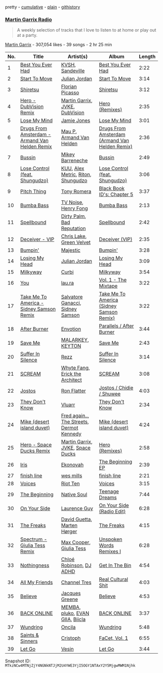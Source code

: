 pretty - [cumulative](/playlists/cumulative/1boYpG5G2QkmQ7FRi2dRc1.md) - [plain](/playlists/plain/1boYpG5G2QkmQ7FRi2dRc1) - [githistory](https://github.githistory.xyz/mackorone/spotify-playlist-archive/blob/main/playlists/plain/1boYpG5G2QkmQ7FRi2dRc1)

### [Martin Garrix Radio](https://open.spotify.com/playlist/1boYpG5G2QkmQ7FRi2dRc1)

> A weekly selection of tracks that I love to listen to at home or play out at a party.

[Martin Garrix](https://open.spotify.com/user/martingarrix) - 307,054 likes - 39 songs - 2 hr 25 min

| No. | Title | Artist(s) | Album | Length |
|---|---|---|---|---|
| 1 | [Best You Ever Had](https://open.spotify.com/track/2uxw7MGUzfq462ANhlX2ED) | [KVSH](https://open.spotify.com/artist/2uGKgNuq7MnKksXiSO6HjB), [Sandeville](https://open.spotify.com/artist/2l3hKaFThCf5oYsFUv25RH) | [Best You Ever Had](https://open.spotify.com/album/5Y2ODUha8UYptij1jbqUZ1) | 2:22 |
| 2 | [Start To Move](https://open.spotify.com/track/6RrFJA0UismbIBs3DDbT3g) | [Julian Jordan](https://open.spotify.com/artist/2vUCVkeZjzDcaoX4gagHdV) | [Start To Move](https://open.spotify.com/album/6KC52xtaP7uGXk9JzGbTWK) | 3:14 |
| 3 | [Shiretsu](https://open.spotify.com/track/0UzoqcOaH5NSIkvXI5y5bH) | [Florian Picasso](https://open.spotify.com/artist/4GWqzTTt2uA9Ms6HfUhWUn) | [Shiretsu](https://open.spotify.com/album/4vaGIELB2kzBkoherXCr7b) | 3:12 |
| 4 | [Hero \- DubVision Remix](https://open.spotify.com/track/5m2o06OAVtZ7cvjjrbK7nc) | [Martin Garrix](https://open.spotify.com/artist/60d24wfXkVzDSfLS6hyCjZ), [JVKE](https://open.spotify.com/artist/164Uj4eKjl6zTBKfJLFKKK), [DubVision](https://open.spotify.com/artist/3XINWZaloea97SIRiyTJxX) | [Hero \(Remixes\)](https://open.spotify.com/album/1fhOm2OomzqDn5iV4BgmWr) | 2:35 |
| 5 | [Lose My Mind](https://open.spotify.com/track/5cJZzpcqdwkUvD2f88wcgS) | [Jamie Jones](https://open.spotify.com/artist/4admDxmnri5Zco0xYrJ0ji) | [Lose My Mind](https://open.spotify.com/album/4lSzteItXYPqDJNTMOVnX6) | 3:01 |
| 6 | [Drugs From Amsterdam \- Armand Van Helden Remix](https://open.spotify.com/track/1i7ystPYSrQGjDw3ykXTgR) | [Mau P](https://open.spotify.com/artist/0w1sbtZVQoK6GzV4A4OkCv), [Armand Van Helden](https://open.spotify.com/artist/3cQA9WH8liZfeja1DxcDYE) | [Drugs From Amsterdam \(Armand Van Helden Remix\)](https://open.spotify.com/album/5BJsik3qQYgBnm8mtwfTL4) | 2:36 |
| 7 | [Bussin](https://open.spotify.com/track/6rzxmZdtP9RCK5CnJmj9Gc) | [Mikey Barreneche](https://open.spotify.com/artist/7qGy8DUTeuBqoyN6gUf3gd) | [Bussin](https://open.spotify.com/album/3eNoNTOqcQ550SgVuyKDYH) | 2:49 |
| 8 | [Lose Control \(feat\. Shungudzo\)](https://open.spotify.com/track/5IHi5WPEKTAY9YrIFAWZaB) | [KUU](https://open.spotify.com/artist/6TGsaPbyXTM7FAeHi68yp7), [Alex Metric](https://open.spotify.com/artist/6RDNTAgm2s6ae71nXWGnJD), [Riton](https://open.spotify.com/artist/7i9j813KFoSBMldGqlh2Z1), [Shungudzo](https://open.spotify.com/artist/1zC5fndU0aEvINmBra2M3T) | [Lose Control \(feat\. Shungudzo\)](https://open.spotify.com/album/0vIxfwmpmqFsPFHgQFEvAu) | 3:06 |
| 9 | [Pitch Thing](https://open.spotify.com/track/7Ma2wxnj96RcXORaFcb5uV) | [Tony Romera](https://open.spotify.com/artist/7GQsOji7pfixzkLt63awo5) | [Black Book ID's: Chapter 5](https://open.spotify.com/album/2UfIKq0G8po8UbZt2kCRph) | 3:37 |
| 10 | [Bumba Bass](https://open.spotify.com/track/119lPAmtAB9PhFXE7XBWV2) | [TV Noise](https://open.spotify.com/artist/32Aw9aJJoXXC1Vn3zqzJbQ), [Henry Fong](https://open.spotify.com/artist/3nALc9PyUfe6CO3EY9bNhH) | [Bumba Bass](https://open.spotify.com/album/5jpu3knFAP2QMFzwa3JBFn) | 2:13 |
| 11 | [Spellbound](https://open.spotify.com/track/4fGCp9cIO6N52GCFFW0U8J) | [Dirty Palm](https://open.spotify.com/artist/4cZvsAtZm91PBC0tXlDrP0), [Bad Reputation](https://open.spotify.com/artist/2GXm7v804lzIVdYoo6bjbz) | [Spellbound](https://open.spotify.com/album/5FRdwDkON07ZB0egeyh028) | 2:42 |
| 12 | [Deceiver \- VIP](https://open.spotify.com/track/39aowVnxyzMDZOmrgsN4MU) | [Chris Lake](https://open.spotify.com/artist/5Igpc9iLZ3YGtKeYfSrrOE), [Green Velvet](https://open.spotify.com/artist/3ABaec4jjl95VqmG1iD4k2) | [Deceiver \(VIP\)](https://open.spotify.com/album/0ZoupfyYTGUYKWTaZ8rymq) | 2:35 |
| 13 | [Bumpin'](https://open.spotify.com/track/3mNNfmxCOsLHv74CoIzMDl) | [Majestic](https://open.spotify.com/artist/6QMABvTzixnxzsLYyhqRxI) | [Bumpin'](https://open.spotify.com/album/4sESCe1Q8O2NxP9S2TnGEv) | 3:28 |
| 14 | [Losing My Head](https://open.spotify.com/track/3eQZbK5mweA7WkbPnSaejl) | [Julian Jordan](https://open.spotify.com/artist/2vUCVkeZjzDcaoX4gagHdV) | [Losing My Head](https://open.spotify.com/album/3JWoL41S9fFXbMooVYxvCz) | 3:09 |
| 15 | [Milkyway](https://open.spotify.com/track/1XWGYEwxo99nR6ALZaVjZW) | [Curbi](https://open.spotify.com/artist/2XiiUuK68XNdHaHOAF5hnT) | [Milkyway](https://open.spotify.com/album/3W1pCkXkXNcUhTy1i9NHI2) | 3:54 |
| 16 | [You](https://open.spotify.com/track/5bDaY6dCXp6obvN6MKV23v) | [lau.ra](https://open.spotify.com/artist/3uOdNUjwD6hhOh1z2dQEIn) | [Vol\. 1 \- The Mixtape](https://open.spotify.com/album/1ZZSNrohitWJIhvm4ThElN) | 3:22 |
| 17 | [Take Me To America \- Sidney Samson Remix](https://open.spotify.com/track/6mN30VHFDxi2jjWjBThmgB) | [Salvatore Ganacci](https://open.spotify.com/artist/5PdkRVDASsw6P7QoqRpz0F), [Sidney Samson](https://open.spotify.com/artist/3XonXgjEAAXVl0WKLF1Z4g) | [Take Me To America \(Sidney Samson Remix\)](https://open.spotify.com/album/2vW9LiUNLQX6kAWCJMnYE8) | 3:22 |
| 18 | [After Burner](https://open.spotify.com/track/0ylPqEaWyUcrMFM8G60fik) | [Envotion](https://open.spotify.com/artist/2TVhFzZ7bKLx162ooMcMMS) | [Parallels / After Burner](https://open.spotify.com/album/3ev1Of7UauQKbptQETJ14E) | 3:44 |
| 19 | [Save Me](https://open.spotify.com/track/2IpQ9z5WWOPIF4myR6n9Ix) | [MALARKEY](https://open.spotify.com/artist/3Wx6i3YgqSGlvxVTS4UsMV), [KEYTON](https://open.spotify.com/artist/5Tfpom9xTru2xTcnd2QBLi) | [Save Me](https://open.spotify.com/album/5JLY5EsSvFvhpLOHaOvZq0) | 2:43 |
| 20 | [Suffer In Silence](https://open.spotify.com/track/6TMsLIRJQ7LkfFY3g0DGKS) | [Rezz](https://open.spotify.com/artist/4aKdmOXdUKX07HVd3sGgzw) | [Suffer In Silence](https://open.spotify.com/album/7HS540iPPvyiOIwDbPGQGc) | 3:14 |
| 21 | [SCREAM](https://open.spotify.com/track/6yjytQ1pqXVN4aDnDYicQG) | [Whyte Fang](https://open.spotify.com/artist/6ziQKWMuCe0unfDXoqyVdt), [Erick the Architect](https://open.spotify.com/artist/2mQLwfvZtvtTbipKn3xHmK) | [SCREAM](https://open.spotify.com/album/58xaLAi6iuwAyBFxiiLaPD) | 3:08 |
| 22 | [Jostos](https://open.spotify.com/track/4lhAq2XPKT44Ai20EHhLLQ) | [Ron Flatter](https://open.spotify.com/artist/0HZ3FXXgXyKoMHKwKSZOpq) | [Jostos / Chidie / Shuwee](https://open.spotify.com/album/4y4k8YCy3ht0gGcGMbmZ4V) | 4:03 |
| 23 | [They Don't Know](https://open.spotify.com/track/0q74jtph58HiW4Q3r6iLBm) | [Vluarr](https://open.spotify.com/artist/0ClkclGbzsEY0aBtqq8MrB) | [They Don't Know](https://open.spotify.com/album/1gVsUjuDzFbukIXKLlKP87) | 2:34 |
| 24 | [Mike \(desert island duvet\)](https://open.spotify.com/track/6cqcmtaxNL7YCKKsuYAPJo) | [Fred again..](https://open.spotify.com/artist/4oLeXFyACqeem2VImYeBFe), [The Streets](https://open.spotify.com/artist/4GvOygVQquMaPm8oAc0vXi), [Dermot Kennedy](https://open.spotify.com/artist/5KNNVgR6LBIABRIomyCwKJ) | [Mike \(desert island duvet\)](https://open.spotify.com/album/3lYzZoDorEtJsL3uRZ5dPa) | 4:24 |
| 25 | [Hero \- Space Ducks Remix](https://open.spotify.com/track/0Jn83ZzVbLk0tT3wr3yUKJ) | [Martin Garrix](https://open.spotify.com/artist/60d24wfXkVzDSfLS6hyCjZ), [JVKE](https://open.spotify.com/artist/164Uj4eKjl6zTBKfJLFKKK), [Space Ducks](https://open.spotify.com/artist/0KWooIVFqa6Gt0BtpdudK6) | [Hero \(Remixes\)](https://open.spotify.com/album/1fhOm2OomzqDn5iV4BgmWr) | 2:58 |
| 26 | [Iris](https://open.spotify.com/track/7mcqJDfuEe4629GSK6z3Zb) | [Ekonovah](https://open.spotify.com/artist/18HNzDVt4zxoq7Ejsxbp1x) | [The Beginning EP](https://open.spotify.com/album/6aTmh57w2dVSsuzkwHa83c) | 2:39 |
| 27 | [finish line](https://open.spotify.com/track/0kRFW9RsJa47yjr9ZNLpwT) | [wes mills](https://open.spotify.com/artist/0EuHfcxMPDNkOjGVF4e1KT) | [finish line](https://open.spotify.com/album/5eBI8MKTlqeHGmHLevQ0ZP) | 2:21 |
| 28 | [Voices](https://open.spotify.com/track/74xGI2SshPv14Rg0kOiyRv) | [Riot Ten](https://open.spotify.com/artist/2Zxy5LwBatI5kw4uponwHQ) | [Voices](https://open.spotify.com/album/3ZBZUT81UWro8rfdcxop06) | 3:15 |
| 29 | [The Beginning](https://open.spotify.com/track/3FoXWHV24HO9rpcwkYa9lF) | [Native Soul](https://open.spotify.com/artist/1YhcreGr3lGJf6nOne2AIv) | [Teenage Dreams](https://open.spotify.com/album/6088Sj5rAfVFzUxPKDq6jm) | 7:44 |
| 30 | [On Your Side](https://open.spotify.com/track/5Fg62Do5oBhOvwJdgbgSB9) | [Laurence Guy](https://open.spotify.com/artist/1PTEiCpkzNkLNgMi1LL8JR) | [On Your Side \(Radio Edit\)](https://open.spotify.com/album/4Topye80hFKiT175wZYfcE) | 6:28 |
| 31 | [The Freaks](https://open.spotify.com/track/4NoJpQvvjVJ2m8S72eIDaF) | [David Guetta](https://open.spotify.com/artist/1Cs0zKBU1kc0i8ypK3B9ai), [Marten Hørger](https://open.spotify.com/artist/0EdUwJSqkMmsH6Agg3G8Ls) | [The Freaks](https://open.spotify.com/album/2FvWOZzbKdAAJJ0fbac63a) | 4:15 |
| 32 | [Spectrum \- Giulia Tess Remix](https://open.spotify.com/track/6YMWEtWwt3lP9N2hQjKT6V) | [Max Cooper](https://open.spotify.com/artist/0WSSKmoRbxqLf3MnXInQ2J), [Giulia Tess](https://open.spotify.com/artist/1DIRMEtLvteuZfHcKgwQX3) | [Unspoken Words Remixes I](https://open.spotify.com/album/3erKNm0B6Y5ATBF07eht6z) | 6:28 |
| 33 | [Nothingness](https://open.spotify.com/track/4Wvs523J0WtKdTru32e10Z) | [Chloé Robinson](https://open.spotify.com/artist/0Qpm94Bbsi44jMAXg0cI66), [DJ ADHD](https://open.spotify.com/artist/7hOtK8fa4BkYO3CvLMpZCo) | [Get In The Bin](https://open.spotify.com/album/5ln1IAxoQ3JP6l2R8JqVLn) | 4:54 |
| 34 | [All My Friends](https://open.spotify.com/track/7Cgxt0jumHS0Z5B9xmStnS) | [Channel Tres](https://open.spotify.com/artist/4cUkGQyhLFqKHBtL58HYVp) | [Real Cultural Shit](https://open.spotify.com/album/4M0PUnWTYYea4Eomsg14D0) | 4:03 |
| 35 | [Believe](https://open.spotify.com/track/302cIFXJZGLRIWMN4Ri91S) | [Jacques Greene](https://open.spotify.com/artist/0ygIgsjUzKivFgxgjQ9iV9) | [Believe](https://open.spotify.com/album/6lKhWjcrdFVgW1WtfsIEFK) | 4:53 |
| 36 | [BACK ONLINE](https://open.spotify.com/track/46bI9wmq6kDJJ3yAqTvkzH) | [MEMBA](https://open.spotify.com/artist/7nJNuftnqwrFGFs3ZRRe0u), [pluko](https://open.spotify.com/artist/01qbSocTDAe2DmKayS89A5), [EVAN GIIA](https://open.spotify.com/artist/0D6BtvIkN3P9GHTa8KR24t), [Biicla](https://open.spotify.com/artist/72heZIc2iMXdpDwsTjTcCQ) | [BACK ONLINE](https://open.spotify.com/album/4Jo971sLoS2lO4bf9hKe2j) | 3:37 |
| 37 | [Wundring](https://open.spotify.com/track/6BNuj5Z5xweAVqDB6n3UYl) | [Oncila](https://open.spotify.com/artist/2SFxjLjeg2JuWO4PJNm0U9) | [Wundring](https://open.spotify.com/album/3vJXPVsvcT49GKoH9QStX3) | 5:48 |
| 38 | [Saints & Sinners](https://open.spotify.com/track/0JHHFmQhjiDO0J7ll4BQmQ) | [Cristoph](https://open.spotify.com/artist/532SqCIYmJyXEdEiCJLgYG) | [FaCet, Vol\. 1](https://open.spotify.com/album/7eeGn6KMLa7NVWM1GdtCqU) | 6:55 |
| 39 | [Let Go](https://open.spotify.com/track/67OC6FNZ7gfQ0FsXUr5gnI) | [Vesin](https://open.spotify.com/artist/16bt4x9EfkHTAvJsaz9wh5) | [Let Go](https://open.spotify.com/album/0Z1WHrjtdt8oCjEQrgIf1e) | 3:44 |

Snapshot ID: `MTkzNCw4MTNjZjY4NGNkNTJjM2U4YWE3YjI5OGY1NTAxY2Y5MjgwMWM1Njhk`
